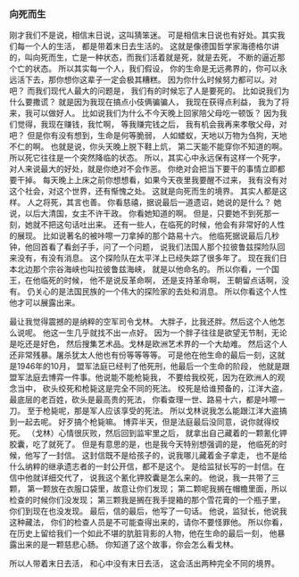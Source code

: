 ### 向死而生
刚才我们不是说，相信末日说，这叫猜笨迷。
可是相信末日说也有好处。其实我们每一个人的生活，
都是带着末日去生活的。
这就是像德国哲学家海德格尔讲的，叫向死而生，亡是一种状态，而我们活着就是死，就是去死，
不断的逼近那个亡的状态。 所以其实每一个人，我们假设，
你的生命是无远弗界的，你可以永远活下去，那你想你这辈子一定会极其糟糕。
因为你什么时候努力都可以。对吧？
而我们现代人最大的问题是，
我们有的时候忘了人是要死的。
比如说我们为什么要撒谎？
就是因为我现在搞点小伎俩骗骗人，
我现在获得点利益，
我为了将来，我可以做好人。
比如说我们为什么不今天晚上回家陪父母吃一顿饭？
因为我们觉得，我现在赚钱，我忙啊，
等我赚完钱之后，
我有机会我再来孝敬父母，对吧？ 
但是你有没有想到，生命是何等脆弱，
人如蝼蚁，天地以万物为刍狗，天地不仁的啊。
也就是说，你头天晚上脱下鞋上炕，
第二天能不能穿你不知道的啊。
所以死它往往是一个突然降临的状态。
所以，其实心中永远保有这样一个死字，
对人来说最大的好处，就是你绝对不会作恶。
你绝对会把当下要干的事情立即都要干掉。
每天晚上上床之前你想想看，如果今天夜里我要醒不过来，
我有没有对这个社会，对这个世界，还有惭愧之处。
这就是向死而生的境界。
其实人都是这样。
人之将死，其言也善。
你看慈禧，据说最后一道遗诏，她说的是什么？
她说，以后大清国，女主不许干政。
你看她知道的啊。
但是，只要她不到死那一刻，她就不把这句话吐出来。
还有一些人，在临死的时候，他会有非常好的人性的展现。
比如说著名的被咔嚓一刀拿掉的那个路易十六。
他临死据说最后几秒钟，他回首看了看刽子手，问了一个问题，
说我们法国人那个拉彼鲁兹探险队回来没有，有没有消息。
这个探险队在太平洋上已经失踪了很多年了。
现在我们日本北边那个宗谷海峡也叫拉彼鲁兹海峡，
就是以他命名的。
所以你看，一个国王，在他临死的时候，
他不是说反革命啊，
还是支持革命啊，
王朝留点话啊，没有。
仍关心的是法国民族的一个伟大的探险家的去处和消息。
所以你看这个人性他才可以展露出来。

最让我觉得震撼的是纳粹的空军司令戈林。
大胖子，比我还胖。然后这个人他怎么说呢。
他这一生几乎就找不出一点好。
因为一个胖子往往是欲望无节制，无论是吃还是好色，
然后搜集艺术品。戈林是欧洲艺术界的一个大劫难。
然后这个人还非常残暴。屠杀犹太人他也有份等等等等。
可是他在他生命的最后一刻，这就是1946年的10月，
盟军法庭已经判了他死刑，他最后一个生命的阶段，
他就是跟盟军法庭去博弈一件事。他说能不能枪毙我，
不要给我绞死，因为在欧洲人的观念当中，
砍头绞死和枪毙这是完全不同的死法。
绞死是给谁预备的，江洋大盗，
最底层的老百姓，砍头是最高贵的死法，
你看查理一世、路易十六，都是咔嚓一刀。
至于枪毙呢，那是军人应该享受的死法。
所以戈林说我怎么能跟江洋大盗搞到一起去呢。
好歹搞个枪毙嘛。 博弈半天，但是法庭最后没同意，说你就得绞死。
（戈林）心情很灰败，然后回到监牢里之后，
就拿出自己藏着的一颗氰化钾胶囊，吃了就死了。
但是有意思的是，也是我今天特别想强调的是，
他临死的时候，他写了一封信。
这封信既不是给孩子的，说我哪儿藏着金子拿走，
也不是给什么纳粹的继承遗志者的一封公开信，都不是这个。
是给监狱长写的一封信。在信中他就详细交代了，
说我这个氰化钾胶囊是怎么来的。
他说，我一共带了三颗，
第一颗放在衣服口袋里，故意让你们发现；
第二颗呢我搁在帽檐里面，所以检查的时候你们没发现；
第三颗我是搁在我手提箱的那个雪花膏的一个瓶子里，你们到现在也没发现。
最后，信的最后，他写了一句话。
他说，监狱长，他说我这种藏法，
你们的检查人员是不可能查得出来的，请你不要怪罪他。
所以你看，在历史上留给我们一个如此不堪的肮脏背影的人物，他在生命的最后一刻，
他暴露出来的是一颗慈悲心肠。
你知道了这个故事，你会怎么看戈林。

所以人带着末日去活，
和心中没有末日去活，
这会活出两种完全不同的境界。